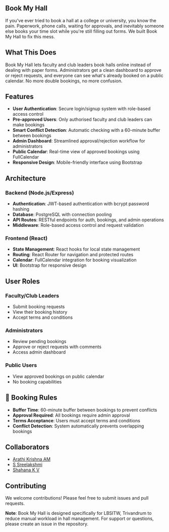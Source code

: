 ## Book My Hall

If you've ever tried to book a hall at a college or university, you know the pain. Paperwork, phone calls, waiting for approvals, and inevitably someone else books your time slot while you're still filling out forms. We built Book My Hall to fix this mess.

## What This Does

Book My Hall lets faculty and club leaders book halls online instead of dealing with paper forms. Administrators get a clean dashboard to approve or reject requests, and everyone can see what's already booked on a public calendar. No more double bookings, no more confusion.

## Features

- **User Authentication**: Secure login/signup system with role-based access control
- **Pre-approved Users**: Only authorised faculty and club leaders can make bookings
- **Smart Conflict Detection**: Automatic checking with a 60-minute buffer between bookings
- **Admin Dashboard**: Streamlined approval/rejection workflow for administrators
- **Public Calendar**: Real-time view of approved bookings using FullCalendar
- **Responsive Design**: Mobile-friendly interface using Bootstrap

## Architecture

### Backend (Node.js/Express)
- **Authentication**: JWT-based authentication with bcrypt password hashing
- **Database**: PostgreSQL with connection pooling
- **API Routes**: RESTful endpoints for auth, bookings, and admin operations
- **Middleware**: Role-based access control and request validation

### Frontend (React)
- **State Management**: React hooks for local state management
- **Routing**: React Router for navigation and protected routes
- **Calendar**: FullCalendar integration for booking visualization
- **UI**: Bootstrap for responsive design

## User Roles

### Faculty/Club Leaders
- Submit booking requests
- View their booking history
- Accept terms and conditions

### Administrators
- Review pending bookings
- Approve or reject requests with comments
- Access admin dashboard

### Public Users
- View approved bookings on public calendar
- No booking capabilities


## 📅 Booking Rules

- **Buffer Time**: 60-minute buffer between bookings to prevent conflicts
- **Approval Required**: All bookings require admin approval
- **Terms Acceptance**: Users must accept terms and conditions
- **Conflict Detection**: System automatically prevents overlapping bookings

## Collaborators

- [Arathi Krishna AM](https://github.com/arathikrishnaam)
- [S Sreelakshmi](https://github.com/ssreelakshmi04)
- [Shahana K V](https://github.com/ShahanaKV)

## Contributing

We welcome contributions! Please feel free to submit issues and pull requests.

**Note**: Book My Hall is designed specifically for LBSITW, Trivandrum to reduce manual workload in hall management. For support or questions, please create an issue in the repository.
